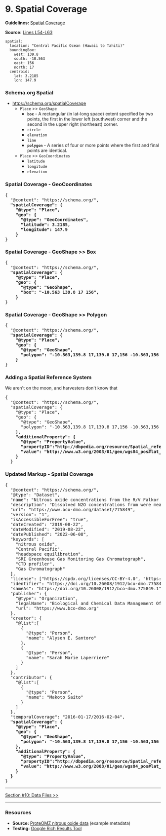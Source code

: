 # 9. Spatial Coverage

**Guidelines:** 
[Spatial Coverage](/guides/Dataset.md#spatial-coverage)

**Source:**
[Lines L54-L63](/tutorials/esip-summer-mtg-2022/examples/dataset-01.txt#L54-L63)

```
spatial:
  location: "Central Pacific Ocean (Hawaii to Tahiti)"
  boundingBox:
    west: 139.8
    south: -10.563
    east: 156
    north: 17
  centroid: 
    lat: 3.2185
    lon: 147.9
```

### Schema.org Spatial

- https://schema.org/spatialCoverage
    - `Place` >> `GeoShape`
        - <strong>`box`</strong> - A rectangular (in lat-long space) extent specified by two points, the first in the lower left (southwest) corner and the second in the upper right (northeast) corner.
        - `circle`
        - `elevation`
        - `line`
        - <strong>`polygon`</strong> - A series of four or more points where the first and final points are identical.
    - `Place` >> `GeoCoordinates`
        - `latitude`
        - `longitude`
        - `elevation`
 
### Spatial Coverage - GeoCoordinates

<pre>
{
  "@context": "https://schema.org/",
  <strong>"spatialCoverage": {
    "@type": "Place",
    "geo": {
      "@type": "GeoCoordinates",
      "latitude": 3.2185,
      "longitude": 147.9
    }</strong>
}
</pre>

### Spatial Coverage - GeoShape >> Box

<pre>
{
  "@context": "https://schema.org/",
  <strong>"spatialCoverage": {
    "@type": "Place",
    "geo": {
      "@type": "GeoShape",
      "box": "-10.563 139.8 17 156",
    }</strong>
}
</pre>

### Spatial Coverage - GeoShape >> Polygon

<pre>
{
  "@context": "https://schema.org/",
  <strong>"spatialCoverage": {
    "@type": "Place",
    "geo": {
      "@type": "GeoShape",
      "polygon": "-10.563,139.8 17,139.8 17,156 -10.563,156 -10.563,139.8"
    }</strong>
}
</pre>

### Adding a Spatial Reference System

We aren't on the moon, and harvesters don't know that

<pre>
{
  "@context": "https://schema.org/",
  "spatialCoverage": {
    "@type": "Place",
    "geo": {
      "@type": "GeoShape",
      "polygon": "-10.563,139.8 17,139.8 17,156 -10.563,156 -10.563,139.8"
    },
    <strong>"additionalProperty": {
      "@type": "PropertyValue",
      "propertyID":"http://dbpedia.org/resource/Spatial_reference_system",
      "value": "http://www.w3.org/2003/01/geo/wgs84_pos#lat_long"
    }</strong>
  }
</pre>


### Updated Markup - Spatial Coverage

<pre>
{
  "@context": "https://schema.org/",
  "@type": "Dataset",
  "name": "Nitrous oxide concentrations from the R/V Falkor expedition FK160115 in the Central Pacific from January to February 2016",
  "description": "Dissolved N2O concentrations from were measured in discrete samples on a research expedition to the Equatorial Pacific. Water samples were collected using a 24 bottle Niskin rosette equipped with a CTD. N₂O concentrations were measured using a headspace equilibration method and analyzed on a SRI Greenhouse Gas Monitoring Gas Chromatograph.",
  "url": "https://www.bco-dmo.org/dataset/775849",
  "version": "1",
  "isAccessibleForFree": "true",
  "dateCreated": "2019-08-22",
  "dateModified": "2019-08-22",
  "datePublished": "2022-06-08",
  "keywords": [
    "nitrous oxide", 
    "Central Pacific", 
    "headspace equilibration", 
    "SRI Greenhouse Gas Monitoring Gas Chromatograph",
    "CTD profiler",
    "Gas Chromatograph"
  ],
  "license": ["https://spdx.org/licenses/CC-BY-4.0", "https://creativecommons.org/licenses/by/4.0/"],
  "identifier": "https://doi.org/10.26008/1912/bco-dmo.775849.1",
  "sameAs": "https://doi.org/10.26008/1912/bco-dmo.775849.1",
  "publisher": {
    "@type": "Organization",
    "legalName": "Biological and Chemical Data Management Office",
    "url": "https://www.bco-dmo.org"
  },
  "creator": {
    "@list":[
      {
        "@type": "Person",
        "name": "Alyson E. Santoro"
      },
      {
        "@type": "Person",
        "name": "Sarah Marie Laperriere"
      }
    ]
  },
  "contributor": {
    "@list":[
      {
        "@type": "Person",
        "name": "Makoto Saito"
      }
    ]
  },
  "temporalCoverage": "2016-01-17/2016-02-04",
  <strong>"spatialCoverage": {
    "@type": "Place",
    "geo": {
      "@type": "GeoShape",
      "polygon": "-10.563,139.8 17,139.8 17,156 -10.563,156 -10.563,139.8"
    },
    "additionalProperty": {
      "@type": "PropertyValue",
      "propertyID":"http://dbpedia.org/resource/Spatial_reference_system",
      "value": "http://www.w3.org/2003/01/geo/wgs84_pos#lat_long"
    }
  }</strong>
}
</pre>

<hr/>

[Section #10: Data Files >>](10_data-files.md)

<hr/>

### Resources
- **Source:** [ProteOMZ nitrous oxide data](/tutorials/esip-summer-mtg-2022/examples/dataset-01.txt) (example metadata)
- **Testing:** [Google Rich Results Tool](https://search.google.com/test/rich-results)
